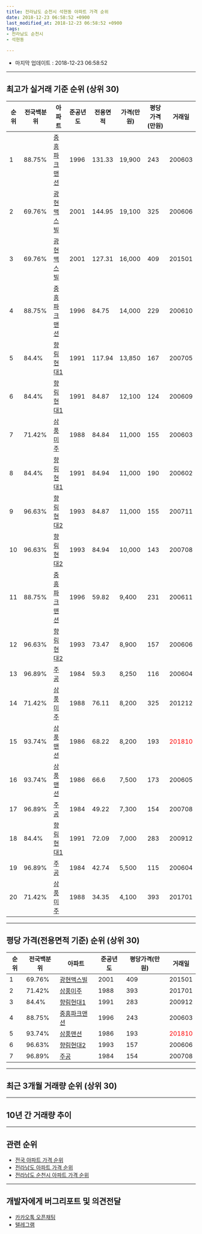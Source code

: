```yaml
---
title: 전라남도 순천시 석현동 아파트 가격 순위
date: 2018-12-23 06:58:52 +0900
last_modified_at: 2018-12-23 06:58:52 +0900
tags:
- 전라남도 순천시
- 석현동

---
```


* 마지막 업데이트 : 2018-12-23 06:58:52

---

## 최고가 실거래 기준 순위 (상위 30)


|순위|전국백분위|아파트|준공년도|전용면적|가격(만원)|평당가격(만원)|거래일|
|---|---|---|---|---|---|---|---|
|1|88.75%|[중흥파크맨션](https://search.naver.com/search.naver?query=%EC%A0%84%EB%9D%BC%EB%82%A8%EB%8F%84+%EC%88%9C%EC%B2%9C%EC%8B%9C+%EC%84%9D%ED%98%84%EB%8F%99+%EC%A4%91%ED%9D%A5%ED%8C%8C%ED%81%AC%EB%A7%A8%EC%85%98)|1996|131.33|19,900|243|200603|
|2|69.76%|[광현맥스빌](https://search.naver.com/search.naver?query=%EC%A0%84%EB%9D%BC%EB%82%A8%EB%8F%84+%EC%88%9C%EC%B2%9C%EC%8B%9C+%EC%84%9D%ED%98%84%EB%8F%99+%EA%B4%91%ED%98%84%EB%A7%A5%EC%8A%A4%EB%B9%8C)|2001|144.95|19,100|325|200606|
|3|69.76%|[광현맥스빌](https://search.naver.com/search.naver?query=%EC%A0%84%EB%9D%BC%EB%82%A8%EB%8F%84+%EC%88%9C%EC%B2%9C%EC%8B%9C+%EC%84%9D%ED%98%84%EB%8F%99+%EA%B4%91%ED%98%84%EB%A7%A5%EC%8A%A4%EB%B9%8C)|2001|127.31|16,000|409|201501|
|4|88.75%|[중흥파크맨션](https://search.naver.com/search.naver?query=%EC%A0%84%EB%9D%BC%EB%82%A8%EB%8F%84+%EC%88%9C%EC%B2%9C%EC%8B%9C+%EC%84%9D%ED%98%84%EB%8F%99+%EC%A4%91%ED%9D%A5%ED%8C%8C%ED%81%AC%EB%A7%A8%EC%85%98)|1996|84.75|14,000|229|200610|
|5|84.4%|[향림현대1](https://search.naver.com/search.naver?query=%EC%A0%84%EB%9D%BC%EB%82%A8%EB%8F%84+%EC%88%9C%EC%B2%9C%EC%8B%9C+%EC%84%9D%ED%98%84%EB%8F%99+%ED%96%A5%EB%A6%BC%ED%98%84%EB%8C%801)|1991|117.94|13,850|167|200705|
|6|84.4%|[향림현대1](https://search.naver.com/search.naver?query=%EC%A0%84%EB%9D%BC%EB%82%A8%EB%8F%84+%EC%88%9C%EC%B2%9C%EC%8B%9C+%EC%84%9D%ED%98%84%EB%8F%99+%ED%96%A5%EB%A6%BC%ED%98%84%EB%8C%801)|1991|84.87|12,100|124|200609|
|7|71.42%|[삼풍미주](https://search.naver.com/search.naver?query=%EC%A0%84%EB%9D%BC%EB%82%A8%EB%8F%84+%EC%88%9C%EC%B2%9C%EC%8B%9C+%EC%84%9D%ED%98%84%EB%8F%99+%EC%82%BC%ED%92%8D%EB%AF%B8%EC%A3%BC)|1988|84.84|11,000|155|200603|
|8|84.4%|[향림현대1](https://search.naver.com/search.naver?query=%EC%A0%84%EB%9D%BC%EB%82%A8%EB%8F%84+%EC%88%9C%EC%B2%9C%EC%8B%9C+%EC%84%9D%ED%98%84%EB%8F%99+%ED%96%A5%EB%A6%BC%ED%98%84%EB%8C%801)|1991|84.94|11,000|190|200602|
|9|96.63%|[향림현대2](https://search.naver.com/search.naver?query=%EC%A0%84%EB%9D%BC%EB%82%A8%EB%8F%84+%EC%88%9C%EC%B2%9C%EC%8B%9C+%EC%84%9D%ED%98%84%EB%8F%99+%ED%96%A5%EB%A6%BC%ED%98%84%EB%8C%802)|1993|84.87|11,000|155|200711|
|10|96.63%|[향림현대2](https://search.naver.com/search.naver?query=%EC%A0%84%EB%9D%BC%EB%82%A8%EB%8F%84+%EC%88%9C%EC%B2%9C%EC%8B%9C+%EC%84%9D%ED%98%84%EB%8F%99+%ED%96%A5%EB%A6%BC%ED%98%84%EB%8C%802)|1993|84.94|10,000|143|200708|
|11|88.75%|[중흥파크맨션](https://search.naver.com/search.naver?query=%EC%A0%84%EB%9D%BC%EB%82%A8%EB%8F%84+%EC%88%9C%EC%B2%9C%EC%8B%9C+%EC%84%9D%ED%98%84%EB%8F%99+%EC%A4%91%ED%9D%A5%ED%8C%8C%ED%81%AC%EB%A7%A8%EC%85%98)|1996|59.82|9,400|231|200611|
|12|96.63%|[향림현대2](https://search.naver.com/search.naver?query=%EC%A0%84%EB%9D%BC%EB%82%A8%EB%8F%84+%EC%88%9C%EC%B2%9C%EC%8B%9C+%EC%84%9D%ED%98%84%EB%8F%99+%ED%96%A5%EB%A6%BC%ED%98%84%EB%8C%802)|1993|73.47|8,900|157|200606|
|13|96.89%|[주공](https://search.naver.com/search.naver?query=%EC%A0%84%EB%9D%BC%EB%82%A8%EB%8F%84+%EC%88%9C%EC%B2%9C%EC%8B%9C+%EC%84%9D%ED%98%84%EB%8F%99+%EC%A3%BC%EA%B3%B5)|1984|59.3|8,250|116|200604|
|14|71.42%|[삼풍미주](https://search.naver.com/search.naver?query=%EC%A0%84%EB%9D%BC%EB%82%A8%EB%8F%84+%EC%88%9C%EC%B2%9C%EC%8B%9C+%EC%84%9D%ED%98%84%EB%8F%99+%EC%82%BC%ED%92%8D%EB%AF%B8%EC%A3%BC)|1988|76.11|8,200|325|201212|
|15|93.74%|[삼풍맨션](https://search.naver.com/search.naver?query=%EC%A0%84%EB%9D%BC%EB%82%A8%EB%8F%84+%EC%88%9C%EC%B2%9C%EC%8B%9C+%EC%84%9D%ED%98%84%EB%8F%99+%EC%82%BC%ED%92%8D%EB%A7%A8%EC%85%98)|1986|68.22|8,200|193|<span style="color:red">201810</span>|
|16|93.74%|[삼풍맨션](https://search.naver.com/search.naver?query=%EC%A0%84%EB%9D%BC%EB%82%A8%EB%8F%84+%EC%88%9C%EC%B2%9C%EC%8B%9C+%EC%84%9D%ED%98%84%EB%8F%99+%EC%82%BC%ED%92%8D%EB%A7%A8%EC%85%98)|1986|66.6|7,500|173|200605|
|17|96.89%|[주공](https://search.naver.com/search.naver?query=%EC%A0%84%EB%9D%BC%EB%82%A8%EB%8F%84+%EC%88%9C%EC%B2%9C%EC%8B%9C+%EC%84%9D%ED%98%84%EB%8F%99+%EC%A3%BC%EA%B3%B5)|1984|49.22|7,300|154|200708|
|18|84.4%|[향림현대1](https://search.naver.com/search.naver?query=%EC%A0%84%EB%9D%BC%EB%82%A8%EB%8F%84+%EC%88%9C%EC%B2%9C%EC%8B%9C+%EC%84%9D%ED%98%84%EB%8F%99+%ED%96%A5%EB%A6%BC%ED%98%84%EB%8C%801)|1991|72.09|7,000|283|200912|
|19|96.89%|[주공](https://search.naver.com/search.naver?query=%EC%A0%84%EB%9D%BC%EB%82%A8%EB%8F%84+%EC%88%9C%EC%B2%9C%EC%8B%9C+%EC%84%9D%ED%98%84%EB%8F%99+%EC%A3%BC%EA%B3%B5)|1984|42.74|5,500|115|200604|
|20|71.42%|[삼풍미주](https://search.naver.com/search.naver?query=%EC%A0%84%EB%9D%BC%EB%82%A8%EB%8F%84+%EC%88%9C%EC%B2%9C%EC%8B%9C+%EC%84%9D%ED%98%84%EB%8F%99+%EC%82%BC%ED%92%8D%EB%AF%B8%EC%A3%BC)|1988|34.35|4,100|393|201701|


---

## 평당 가격(전용면적 기준) 순위 (상위 30)


|순위|전국백분위|아파트|준공년도|평당가격(만원)|거래일|
|---|---|---|---|---|---|
|1|69.76%|[광현맥스빌](https://search.naver.com/search.naver?query=%EC%A0%84%EB%9D%BC%EB%82%A8%EB%8F%84+%EC%88%9C%EC%B2%9C%EC%8B%9C+%EC%84%9D%ED%98%84%EB%8F%99+%EA%B4%91%ED%98%84%EB%A7%A5%EC%8A%A4%EB%B9%8C)|2001|409|201501|
|2|71.42%|[삼풍미주](https://search.naver.com/search.naver?query=%EC%A0%84%EB%9D%BC%EB%82%A8%EB%8F%84+%EC%88%9C%EC%B2%9C%EC%8B%9C+%EC%84%9D%ED%98%84%EB%8F%99+%EC%82%BC%ED%92%8D%EB%AF%B8%EC%A3%BC)|1988|393|201701|
|3|84.4%|[향림현대1](https://search.naver.com/search.naver?query=%EC%A0%84%EB%9D%BC%EB%82%A8%EB%8F%84+%EC%88%9C%EC%B2%9C%EC%8B%9C+%EC%84%9D%ED%98%84%EB%8F%99+%ED%96%A5%EB%A6%BC%ED%98%84%EB%8C%801)|1991|283|200912|
|4|88.75%|[중흥파크맨션](https://search.naver.com/search.naver?query=%EC%A0%84%EB%9D%BC%EB%82%A8%EB%8F%84+%EC%88%9C%EC%B2%9C%EC%8B%9C+%EC%84%9D%ED%98%84%EB%8F%99+%EC%A4%91%ED%9D%A5%ED%8C%8C%ED%81%AC%EB%A7%A8%EC%85%98)|1996|243|200603|
|5|93.74%|[삼풍맨션](https://search.naver.com/search.naver?query=%EC%A0%84%EB%9D%BC%EB%82%A8%EB%8F%84+%EC%88%9C%EC%B2%9C%EC%8B%9C+%EC%84%9D%ED%98%84%EB%8F%99+%EC%82%BC%ED%92%8D%EB%A7%A8%EC%85%98)|1986|193|<span style="color:red">201810</span>|
|6|96.63%|[향림현대2](https://search.naver.com/search.naver?query=%EC%A0%84%EB%9D%BC%EB%82%A8%EB%8F%84+%EC%88%9C%EC%B2%9C%EC%8B%9C+%EC%84%9D%ED%98%84%EB%8F%99+%ED%96%A5%EB%A6%BC%ED%98%84%EB%8C%802)|1993|157|200606|
|7|96.89%|[주공](https://search.naver.com/search.naver?query=%EC%A0%84%EB%9D%BC%EB%82%A8%EB%8F%84+%EC%88%9C%EC%B2%9C%EC%8B%9C+%EC%84%9D%ED%98%84%EB%8F%99+%EC%A3%BC%EA%B3%B5)|1984|154|200708|


---

## 최근 3개월 거래량 순위 (상위 30)


<div style="width:100%;">
    <canvas id="deal_count_ranking" height="250"></canvas>
</div>


<script>
new Chart(document.getElementById("deal_count_ranking"), {
    type: 'horizontalBar',
    data: {
        labels: ['향림현대1', '중흥파크맨션', '주공', '삼풍맨션', '향림현대2'],
        datasets: [{
            label: '실거래 수',
            data: [7, 5, 1, 1, 1],
            borderColor: "rgba(255, 0, 128, 1)",
            backgroundColor: "rgba(255, 0, 128, 0.5)",
            fill: false,
        }]
    },
    options: {
        responsive: true,
        title: {
            display: true,
            text: '최근 3개월 거래량 순위'
        },
        tooltips: {
            mode: 'index',
            intersect: false,
            callbacks: {
                title: function(tooltipItems, data) {
                    return "실거래 수:";
                },
                label: function(tooltipItem, data) {
                    return data.labels[tooltipItem.index] + ": " + tooltipItem.xLabel;
                }
            }
        },
        hover: {
            mode: 'nearest',
            intersect: true
        },
        scales: {
            xAxes: [{
                display: true,
                scaleLabel: {
                    display: true,
                    labelString: '실거래 수'
                },
                ticks: {
                    suggestedMin: 0,
                }
            }],
            yAxes: [{
                display: true,
                ticks: {
                    autoSkip: false,
                    callback: function(value, index, values) {
                        if (value.length > 15)
                            return value.substr(0, 13) + "...";
                        else
                            return value;
                    }
                },
                scaleLabel: {
                    display: false,
                }
            }]
        }
    }
});

</script>


---

## 10년 간 거래량 추이


<div style="width:100%;">
    <canvas id="deal_progress" height="250"></canvas>
</div>

<script>
new Chart(document.getElementById("deal_progress"), {
    type: 'line',
    data: {
        labels: ['200812','200901','200902','200903','200904','200905','200906','200907','200908','200909','200910','200911','200912','201001','201002','201003','201004','201005','201006','201007','201008','201009','201010','201011','201012','201101','201102','201103','201104','201105','201106','201107','201108','201109','201110','201111','201112','201201','201202','201203','201204','201205','201206','201207','201208','201209','201210','201211','201212','201301','201302','201303','201304','201305','201306','201307','201308','201309','201310','201311','201312','201401','201402','201403','201404','201405','201406','201407','201408','201409','201410','201411','201412','201501','201502','201503','201504','201505','201506','201507','201508','201509','201510','201511','201512','201601','201602','201603','201604','201605','201606','201607','201608','201609','201610','201611','201612','201701','201702','201703','201704','201705','201706','201707','201708','201709','201710','201711','201712','201801','201802','201803','201804','201805','201806','201807','201808','201809','201810','201811','201812'],
        datasets: [{
            label: '실거래 수',
            pointRadius: 1,
            data: [3, 2, 3, 4, 5, 4, 4, 9, 2, 4, 13, 5, 5, 10, 5, 5, 8, 3, 4, 9, 7, 7, 4, 5, 3, 5, 6, 9, 6, 7, 5, 4, 4, 7, 5, 1, 6, 9, 4, 6, 4, 7, 3, 2, 3, 4, 3, 6, 9, 2, 5, 3, 3, 6, 2, 3, 3, 5, 6, 4, 1, 3, 4, 3, 6, 4, 6, 3, 2, 8, 4, 5, 4, 6, 5, 3, 6, 5, 5, 5, 11, 18, 5, 7, 6, 1, 3, 4, 6, 5, 5, 8, 5, 6, 9, 7, 8, 4, 7, 6, 6, 8, 5, 3, 6, 9, 3, 11, 4, 6, 4, 13, 8, 8, 4, 1, 9, 5, 7, 6, 2],
            borderColor: "rgba(255, 201, 14, 1)",
            backgroundColor: "rgba(255, 201, 14, 0.5)",
            fill: true,
        }]
    },
    options: {
        responsive: true,
        title: {
            display: true,
            text: '10년간 거래량 추이'
        },
        tooltips: {
            mode: 'index',
            intersect: false,
        },
        hover: {
            mode: 'nearest',
            intersect: true
        },
        scales: {
            xAxes: [{
                display: true,
                scaleLabel: {
                    display: true,
                    labelString: '년/월'
                }
            }],
            yAxes: [{
                display: true,
                ticks: {
                    suggestedMin: 0,
                },
                scaleLabel: {
                    display: true,
                    labelString: '실거래 수'
                }
            }]
        }
    }
});

</script>


---

## 관련 순위

- [전국 아파트 가격 순위](https://inasie.github.io/apt-ranking/전국)
- [전라남도 아파트 가격 순위](https://inasie.github.io/apt-ranking/전라남도)
- [전라남도 순천시 아파트 가격 순위](https://inasie.github.io/apt-ranking/전라남도-순천시)


---

## 개발자에게 버그리포트 및 의견전달

- [카카오톡 오픈채팅](https://open.kakao.com/o/gLJUAP4)
- [텔레그램](https://t.me/inasie)


